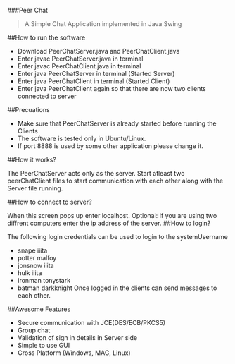 ###Peer Chat
> A Simple Chat Application implemented in Java Swing

##How to run the software

* Download PeerChatServer.java and PeerChatClient.java
* Enter javac PeerChatServer.java in terminal
* Enter javac PeerChatClient.java in terminal
* Enter java PeerChatServer in terminal (Started Server)
* Enter java PeerChatClient in terminal (Started Client)
* Enter java PeerChatClient again so that there are now two clients connected to
server

##Precuations

* Make sure that PeerChatServer is already started before running the Clients
* The software is tested only in Ubuntu/Linux.
* If port 8888 is used by some other application please change it.

##How it works?

The PeerChatServer acts only as the server. Start atleast two peerChatClient files to
start communication with each other along with the Server file running.

##How to connect to server?

When this screen pops up enter localhost.
Optional: If you are using two diffrent computers enter the ip address of the server.
##How to login?

The following login credentials can be used to login to the systemUsername

* snape iiita
* potter malfoy
* jonsnow iiita
* hulk iiita
* ironman tonystark
* batman darkknight
Once logged in the clients can send messages to each other.

##Awesome Features
* Secure communication with JCE(DES/ECB/PKCS5)
* Group chat
* Validation of sign in details in Server side
* Simple to use GUI
* Cross Platform (Windows, MAC, Linux)